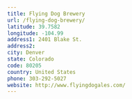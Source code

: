 ```yaml
---
title: Flying Dog Brewery
url: /flying-dog-brewery/
latitude: 39.7582
longitude: -104.99
address1: 2401 Blake St.
address2: 
city: Denver
state: Colorado
code: 80205
country: United States
phone: 303-292-5027
website: http://www.flyingdogales.com/
---
```


